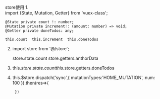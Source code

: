 store使用
1.  
    import {State, Mutation, Getter} from 'vuex-class';
    
    @State private count !: number;
    @Mutation private increment!: (amount: number) => void;
    @Getter private doneTodos: any;
    
    this.count  this.increment  this.doneTodos
    
2.
    import store from '@/store';
    
    store.state.count   store.getters.anthorData
    
3.  
    this.$store.state.count
    this.$store.getters.doneTodos

4.
     this.$store.dispatch('sync',{
          mutationTypes:'HOME_MUTATION',
          num: 100
          }).then(res=>{
    
        })
